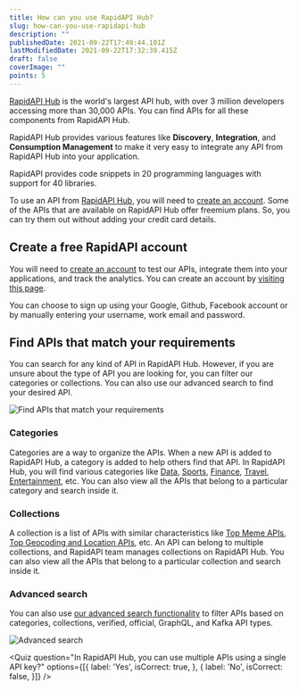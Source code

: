 ```yaml
---
title: How can you use RapidAPI Hub?
slug: how-can-you-use-rapidapi-hub
description: ""
publishedDate: 2021-09-22T17:49:44.101Z
lastModifiedDate: 2021-09-22T17:32:39.415Z
draft: false
coverImage: ""
points: 5
---
```


[RapidAPI Hub](https://RapidAPI.com/hub?utm_source=RapidAPI.com/learn&utm_medium=DevRel&utm_campaign=DevRel) is the world's largest API hub, with over 3 million developers accessing more than 30,000 APIs. You can find APIs for all these components from RapidAPI Hub.

RapidAPI Hub provides various features like **Discovery**, **Integration**, and **Consumption Management** to make it very easy to integrate any API from RapidAPI Hub into your application.

<Callout>
  RapidAPI provides code snippets in 20 programming languages with support for 40 libraries.
</Callout>

To use an API from [RapidAPI Hub](https://RapidAPI.com/hub?utm_source=RapidAPI.com/learn&utm_medium=DevRel&utm_campaign=DevRel), you will need to [create an account](https://RapidAPI.com/auth/sign-up?utm_source=RapidAPI.com/learn&utm_medium=DevRel&utm_campaign=DevRel). Some of the APIs that are available on RapidAPI Hub offer freemium plans. So, you can try them out without adding your credit card details.

## Create a free RapidAPI account

You will need to [create an account](https://RapidAPI.com/auth/sign-up?utm_source=RapidAPI.com/learn&utm_medium=DevRel&utm_campaign=DevRel) to test our APIs, integrate them into your applications, and track the analytics. You can create an account by [visiting this page](https://rapidapi.com/auth/sign-up?utm_source=RapidAPI.com/learn&utm_medium=DevRel&utm_campaign=DevRel).

You can choose to sign up using your Google, Github, Facebook account or by manually entering your username, work email and password.

## Find APIs that match your requirements

You can search for any kind of API in RapidAPI Hub. However, if you are unsure about the type of API you are looking for, you can filter our categories or collections. You can also use our advanced search to find your desired API.

![Find APIs that match your requirements](https://raw.githubusercontent.com/RapidAPI/DevRel-Stack-Data/dev/learn/courses/rapidapi-hub-consumer/images/image1.png)

### Categories

Categories are a way to organize the APIs. When a new API is added to RapidAPI Hub, a category is added to help others find that API. In RapidAPI Hub, you will find various categories like [Data](https://RapidAPI.com/category/Data), [Sports](https://RapidAPI.com/category/Sports?utm_source=RapidAPI.com/learn&utm_medium=DevRel&utm_campaign=DevRel), [Finance](https://RapidAPI.com/category/Finance), [Travel](https://RapidAPI.com/category/Travel?utm_source=RapidAPI.com/learn&utm_medium=DevRel&utm_campaign=DevRel), [Entertainment](https://RapidAPI.com/category/Entertainment?utm_source=RapidAPI.com/learn&utm_medium=DevRel&utm_campaign=DevRel), etc. You can also view all the APIs that belong to a particular category and search inside it.

### Collections

A collection is a list of APIs with similar characteristics like [Top Meme APIs](https://RapidAPI.com/collection/meme?utm_source=RapidAPI.com/learn&utm_medium=DevRel&utm_campaign=DevRel), [Top Geocoding and Location APIs](https://RapidAPI.com/collection/geocoding-location-apis?utm_source=RapidAPI.com/learn&utm_medium=DevRel&utm_campaign=DevRel), etc. An API can belong to multiple collections, and RapidAPI team manages collections on RapidAPI Hub. You can also view all the APIs that belong to a particular collection and search inside it.

### Advanced search

You can also use [our advanced search functionality](https://RapidAPI.com/search/weather?utm_source=RapidAPI.com/learn&utm_medium=DevRel&utm_campaign=DevRel) to filter APIs based on categories, collections, verified, official, GraphQL, and Kafka API types.

![Advanced search](https://raw.githubusercontent.com/RapidAPI/DevRel-Stack-Data/dev/learn/courses/rapidapi-hub-consumer/images/image2.png)

<Quiz
  question="In RapidAPI Hub, you can use multiple APIs using a single API key?"
  options={[{
    label: 'Yes',
    isCorrect: true,
  }, {
    label: 'No',
    isCorrect: false,
  }]}
/>
